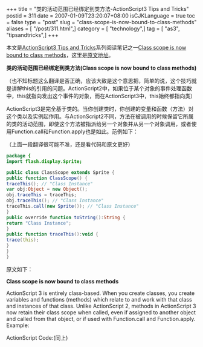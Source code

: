 +++
title = "类的活动范围已经绑定到类方法-ActionScript3 Tips and Tricks"
postid = 311
date = 2007-01-09T23:20:07+08:00
isCJKLanguage = true
toc = false
type = "post"
slug = "class-scope-is-now-bound-to-class-methods"
aliases = [ "/post/311.html",]
category = [ "technology",]
tag = [ "as3", "tipsandtricks",]
+++


本文是[ActionScript3 Tips and Tricks](http://www.kirupa.com/forum/showthread.php?t=223798)系列阅读笔记之一[Class scope is now bound to class methods](http://www.kirupa.com/forum/showthread.php?p=1877318#post1877318)，这里是[原文地址](http://www.kirupa.com/forum/showthread.php?p=1877318#post1877318)。

**类的活动范围已经绑定到类方法(Class scope is now bound to class methods)**  

（也不知标题这么翻译是否正确，应该大致是这个意思把，简单的说，这个技巧就是讲解this的引用的问题。ActionScript2中，如果位于某个对象的事件处理函数中，this就指向发出这个事件的对象，而在ActionScript3中，this始终都指向类）

ActionScript3是完全基于类的。当你创建类时，你创建的变量和函数（方法）对这个类以及实例起作用。与ActionScript2不同，方法在被调用的时候保留它所属的类的活动范围，即使这个方法被指派给另一个对象并从另一个对象调用，或者使用Function.call和Function.apply也是如此。范例如下：<!--more-->  

（上面一段翻译很可能不准，还是看代码和原文更好）

``` ActionScript
package {
import flash.display.Sprite;

public class ClassScope extends Sprite {
public function ClassScope() {
traceThis(); // "Class Instance"
var obj:Object = new Object();
obj.traceThis = traceThis;
obj.traceThis(); // "Class Instance"
traceThis.call(new Sprite()); // "Class Instance"
}
public override function toString():String {
return "Class Instance";
}
public function traceThis():void {
trace(this);
}
}
}
```


原文如下：

**Class scope is now bound to class methods**

ActionScript 3 is entirely class-based. When you create classes, you create variables and functions (methods) which relate to and work with that class and instances of that class. Unlike ActionScript 2, methods in ActionScript 3 now retain their class scope when called, even if assigned to another object and called from that object, or if used with Function.call and Function.apply. Example:

ActionScript Code:(同上)
